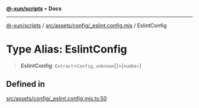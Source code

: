 [**@-xun/scripts**](../../../../../README.md) • **Docs**

***

[@-xun/scripts](../../../../../README.md) / [src/assets/config/\_eslint.config.mjs](../README.md) / EslintConfig

# Type Alias: EslintConfig

> **EslintConfig**: `Extract`\<`Config`, `unknown`[]\>\[`number`\]

## Defined in

[src/assets/config/\_eslint.config.mjs.ts:50](https://github.com/Xunnamius/xscripts/blob/dc527d1504edcd9b99add252bcfe23abb9ef9d78/src/assets/config/_eslint.config.mjs.ts#L50)
